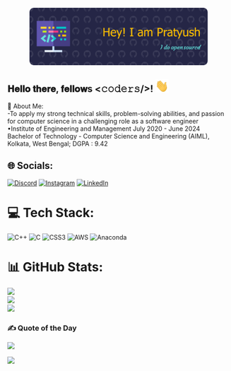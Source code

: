 <p align="center"><a href="[https://P-4-PRATYUSH-RANJAN.github.io](https://github.com/P-4-PRATYUSH-RANJAN)"><img width="80%" src="github-header-image (1).png" /></a></p>

<h2> 𝐇𝐞𝐥𝐥𝐨 𝐭𝐡𝐞𝐫𝐞, 𝐟𝐞𝐥𝐥𝐨𝐰s <𝚌𝚘𝚍𝚎𝚛𝚜/>! <img src="https://github.com/ABSphreak/ABSphreak/blob/master/gifs/Hi.gif" width="30px"></h2>
<div align="center" width="50">


</div>
💫 About Me:
<br>-To apply my strong technical skills, problem-solving abilities, and passion for computer science in a challenging role as a software engineer<br>•Institute of Engineering and Management                                                                                                  July 2020 - June 2024<br>Bachelor of Technology - Computer Science and Engineering (AIML), Kolkata, West Bengal;	                           DGPA : 9.42<br>


## 🌐 Socials:
[![Discord](https://img.shields.io/badge/Discord-%237289DA.svg?logo=discord&logoColor=white)](https://discord.gg/pritu1331#8579) [![Instagram](https://img.shields.io/badge/Instagram-%23E4405F.svg?logo=Instagram&logoColor=white)](https://instagram.com/strange_pritu) [![LinkedIn](https://img.shields.io/badge/LinkedIn-%230077B5.svg?logo=linkedin&logoColor=white)](https://linkedin.com/in/pratyushranjan1131) 

# 💻 Tech Stack:
![C++](https://img.shields.io/badge/c++-%2300599C.svg?style=for-the-badge&logo=c%2B%2B&logoColor=white) ![C](https://img.shields.io/badge/c-%2300599C.svg?style=for-the-badge&logo=c&logoColor=white) ![CSS3](https://img.shields.io/badge/css3-%231572B6.svg?style=for-the-badge&logo=css3&logoColor=white) ![AWS](https://img.shields.io/badge/AWS-%23FF9900.svg?style=for-the-badge&logo=amazon-aws&logoColor=white) ![Anaconda](https://img.shields.io/badge/Anaconda-%2344A833.svg?style=for-the-badge&logo=anaconda&logoColor=white)
# 📊 GitHub Stats:
![](https://github-readme-stats.vercel.app/api?username=P-4-PRATYUSH-RANJAN&theme=blueberry&hide_border=false&include_all_commits=false&count_private=false)<br/>
![](https://github-readme-streak-stats.herokuapp.com/?user=P-4-PRATYUSH-RANJAN&theme=blueberry&hide_border=false)<br/>
![](https://github-readme-stats.vercel.app/api/top-langs/?username=P-4-PRATYUSH-RANJAN&theme=blueberry&hide_border=false&include_all_commits=false&count_private=false&layout=compact)

### ✍️ Quote of the Day
![](https://quotes-github-readme.vercel.app/api?type=horizontal&theme=radical)

[![](https://visitcount.itsvg.in/api?id=P-4-PRATYUSH-RANJAN&icon=0&color=0)](https://visitcount.itsvg.in)

<br/>


